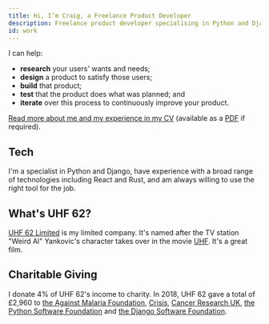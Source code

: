 ```yaml
---
title: Hi, I’m Craig, a Freelance Product Developer
description: Freelance product developer specialising in Python and Django. Based in London.
id: work
---
```


I can help:

 * **research** your users' wants and needs;
 * **design** a product to satisfy those users;
 * **build** that product;
 * **test** that the product does what was planned; and
 * **iterate** over this process to continuously improve your product.

[Read more about me and my experience in my CV](/cv) (available as a [PDF](/cv.pdf) if required).

## Tech

I'm a specialist in Python and Django, have experience with a broad range of technologies including React and Rust, and am always willing to use the right tool for the job.


## What's UHF 62?

[UHF 62 Limited](http://uhf62.co.uk) is my limited company. It's named after the TV station "Weird Al" Yankovic's character takes over in the movie [UHF](https://www.imdb.com/title/tt0098546/). It's a great film.


## Charitable Giving

I donate 4% of UHF 62's income to charity. In 2018, UHF 62 gave a total of £2,960 to [the Against Malaria Foundation](http://againstmalaria.com), [Crisis](http://crisis.org.uk), [Cancer Research UK](https://www.cancerresearchuk.org), [the Python Software Foundation](https://www.python.org/psf/) and [the Django Software Foundation](https://www.djangoproject.com/foundation/).
